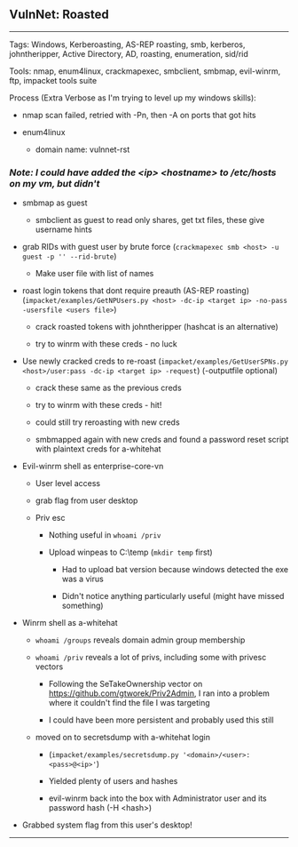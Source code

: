 ## VulnNet: Roasted

---

Tags: Windows, Kerberoasting, AS-REP roasting, smb, kerberos, johntheripper, Active Directory, AD, roasting, enumeration, sid/rid

Tools: nmap, enum4linux, crackmapexec, smbclient, smbmap, evil-winrm, ftp, impacket tools suite

Process (Extra Verbose as I'm trying to level up my windows skills):

* nmap scan failed, retried with -Pn, then -A on ports that got hits

* enum4linux

    * domain name: vulnnet-rst

### *Note: I could have added the \<ip\> \<hostname\> to /etc/hosts on my vm, but didn't*

* smbmap as guest

    * smbclient as guest to read only shares, get txt files, these give username hints

* grab RIDs with guest user by brute force (`crackmapexec smb <host> -u guest -p '' --rid-brute`)

    * Make user file with list of names

* roast login tokens that dont require preauth (AS-REP roasting) (`impacket/examples/GetNPUsers.py <host> -dc-ip <target ip> -no-pass -usersfile <users file>`)

    * crack roasted tokens with johntheripper (hashcat is an alternative)

    * try to winrm with these creds - no luck

* Use newly cracked creds to re-roast (`impacket/examples/GetUserSPNs.py <host>/user:pass -dc-ip <target ip> -request`) (-outputfile optional)

    * crack these same as the previous creds

    * try to winrm with these creds - hit!

    * could still try reroasting with new creds

    * smbmapped again with new creds and found a password reset script with plaintext creds for a-whitehat

* Evil-winrm shell as enterprise-core-vn

    * User level access

    * grab flag from user desktop

    * Priv esc
        
        * Nothing useful in `whoami /priv`

        * Upload winpeas to C:\temp (`mkdir temp` first)

            * Had to upload bat version because windows detected the exe was a virus

            * Didn't notice anything particularly useful (might have missed something)

* Winrm shell as a-whitehat

    * `whoami /groups` reveals domain admin group membership

    * `whoami /priv` reveals a lot of privs, including some with privesc vectors

        * Following the SeTakeOwnership vector on https://github.com/gtworek/Priv2Admin, I ran into a problem where it couldn't find the file I was targeting

        * I could have been more persistent and probably used this still

    * moved on to secretsdump with a-whitehat login

        * (`impacket/examples/secretsdump.py '<domain>/<user>:<pass>@<ip>'`)

        * Yielded plenty of users and hashes

        * evil-winrm back into the box with Administrator user and its password hash (-H \<hash\>)

* Grabbed system flag from this user's desktop!
---
